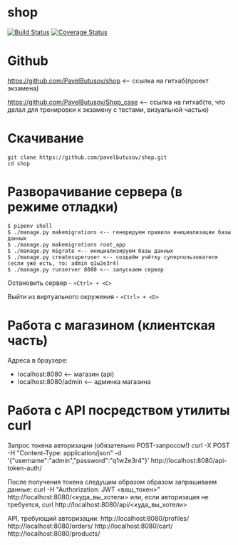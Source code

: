 # shop

[![Build Status](https://travis-ci.org/pavelbutusov/shop.svg?branch=master)](https://travis-ci.org/PavelButusov/shop)
[![Coverage Status](https://coveralls.io/repos/github/pavelbutusov/shop/badge.svg?branch=master)](https://coveralls.io/github/pavelbutusov/shop?branch=master)
# Github
https://github.com/PavelButusov/shop  <-- ссылка на гитхаб(проект экзамена)

https://github.com/PavelButusov/Shop_case <-- ссылка на гитхаб(то, что делал для тренировки к экзамену с тестами, визуальной частью)

# Скачивание
```
git clone https://github.com/pavelbutusov/shop.git
cd shop
```

# Разворачивание сервера (в режиме отладки)

```
$ pipenv shell
$ ./manage.py makemigrations <-- генерируем правила инициализации базы данных
$ ./manage.py makemigrations root_app
$ ./manage.py migrate <-- инициализируем базы данных
$ ./manage.py createsuperuser <-- создаём учётку суперпользователя (если уже есть, то: admin q1w2e3r4)
$ ./manage.py runserver 8080 <-- запускаем сервер
```

Остановить сервер - ```<Ctrl> + <C>```


Выйти из виртуального окружения - ```<Ctrl> + <D>```

# Работа с магазином (клиентская часть)
Адреса в браузере:
* localhost:8080 <-- магазин (api)
* localhost:8080/admin <-- админка магазина

# Работа с API посредством утилиты curl

Запрос токена авторизации (обязательно POST-запросом!)
curl -X POST -H "Content-Type: application/json" -d '{"username":"admin","password":"q1w2e3r4"}' http://localhost:8080/api-token-auth/

После получения токена следущим образом образом запрашиваем данные:
curl -H "Authorization: JWT <ваш_токен>" http://localhost:8080/<куда_вы_хотели>
или, если авторизация не требуется,
curl http://localhost:8080/api/<куда_вы_хотели>


API, требующий авторизации:
  http://localhost:8080/profiles/
  http://localhost:8080/orders/
  http://localhost:8080/cart/
  http://localhost:8080/products/


